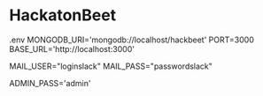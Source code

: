 # HackatonBeet

.env
MONGODB_URI='mongodb://localhost/hackbeet'
PORT=3000
BASE_URL='http://localhost:3000'

MAIL_USER="loginslack"
MAIL_PASS="passwordslack"

ADMIN_PASS='admin'
